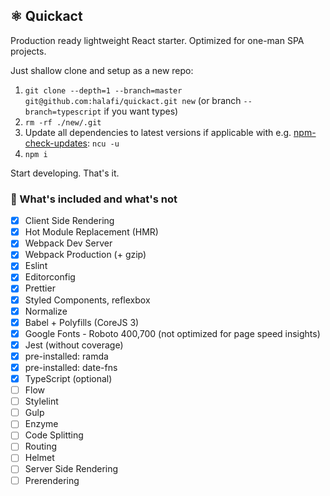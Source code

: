 ## ⚛️ Quickact

Production ready lightweight React starter.
Optimized for one-man SPA projects.

Just shallow clone and setup as a new repo:

1. `git clone --depth=1 --branch=master git@github.com:halafi/quickact.git new` (or branch `--branch=typescript` if you want types)
2. `rm -rf ./new/.git`
3. Update all dependencies to latest versions if applicable with e.g. [npm-check-updates](https://github.com/tjunnone/npm-check-updates): `ncu -u`
4. `npm i`

Start developing. That's it.

### 🔧 What's included and what's not

- [x] Client Side Rendering
- [x] Hot Module Replacement (HMR)
- [x] Webpack Dev Server
- [x] Webpack Production (+ gzip)
- [x] Eslint
- [x] Editorconfig
- [x] Prettier
- [x] Styled Components, reflexbox
- [x] Normalize
- [x] Babel + Polyfills (CoreJS 3)
- [x] Google Fonts - Roboto 400,700 (not optimized for page speed insights)
- [x] Jest (without coverage)
- [x] pre-installed: ramda
- [x] pre-installed: date-fns
- [x] TypeScript (optional)
- [ ] Flow
- [ ] Stylelint
- [ ] Gulp
- [ ] Enzyme
- [ ] Code Splitting
- [ ] Routing
- [ ] Helmet
- [ ] Server Side Rendering
- [ ] Prerendering
